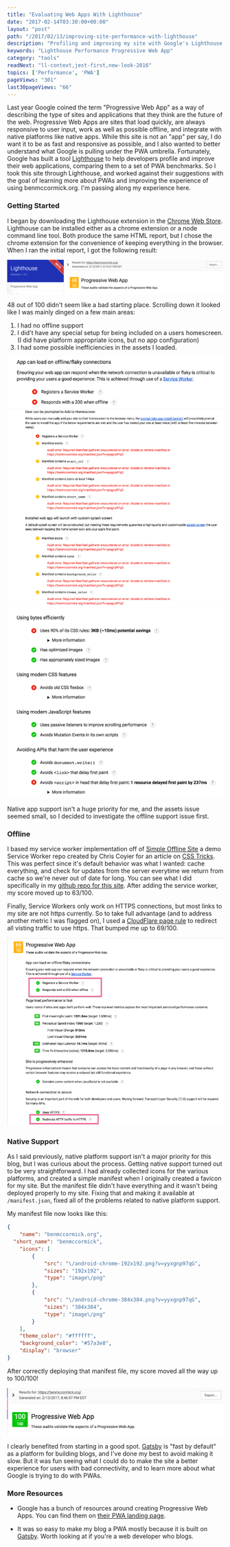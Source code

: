 ```yaml
---
title: "Evaluating Web Apps With Lighthouse"
date: "2017-02-14T03:30:00+00:00"
layout: "post"
path: "/2017/02/13/improving-site-performance-with-lighthouse"
description: "Profiling and improving my site with Google's Lighthouse tool"
keywords: "Lighthouse Performance Progressive Web App"
category: "tools"
readNext: "ll-context,jest-first,new-look-2016"
topics: ['Performance', 'PWA']
pageViews: "301"
last30pageViews: "66"
---
```


Last year Google coined the term "Progressive Web App" as a way of describing the type of sites and applications that they think are the future of the web.  Progressive Web Apps are sites that load quickly, are always responsive to user input, work as well as possible offline, and integrate with native platforms like native apps.  While this site is not an "app" per say, I do want it to be as fast and responsive as possible, and I also wanted to better understand what Google is pulling under the PWA umbrella.  Fortunately, Google has built a tool [Lighthouse](https://developers.google.com/web/tools/lighthouse/) to help developers profile and improve their web applications, comparing them to a set of PWA benchmarks.  So I took this site through Lighthouse, and worked against their suggestions with the goal of learning more about PWAs and improving the experience of using benmccormick.org.  I'm passing along my experience here.


### Getting Started

I began by downloading the Lighthouse extension in the [Chrome Web Store](https://chrome.google.com/webstore/detail/lighthouse/blipmdconlkpinefehnmjammfjpmpbjk).  Lighthouse can be installed either as a chrome extension or a node command line tool.  Both produce the same HTML report, but I chose the chrome extension for the convenience of keeping everything in the browser.  When I ran the initial report, I got the following result:

<img alt="first score: 48/100" src="first_report_summary.png" class="full-width bordered-img">

48 out of 100 didn't seem like a bad starting place.  Scrolling down it looked like I was mainly dinged on a few main areas:

1. I had no offline support
2. I did't have any special setup for being included on a users homescreen. (I did have platform appropriate icons, but no app configuration)
3. I had some possible inefficiencies in the assets I loaded.

<img alt="offline issues" src="first_report_offline.png" class="full-width bordered-img">

<img alt="native issues" src="first_report_native.png" class="full-width bordered-img">

<img alt="asset issues" src="first_report_assets.png" class="full-width bordered-img">

Native app support isn't a huge priority for me, and the assets issue seemed small, so I decided to investigate the offline support issue first.

### Offline

I based my service worker implementation off of [Simple Offline Site](https://github.com/chriscoyier/Simple-Offline-Site) a demo Service Worker repo created by Chris Coyier for an article on [CSS Tricks](https://css-tricks.com/serviceworker-for-offline/).  This was perfect since it's default behavior was what I wanted: cache everything, and check for updates from the server everytime we return from cache so we're never out of date for long.  You can see what I did specifically in my [github repo for this site](https://github.com/benmccormick/benmccormickorg/blob/master/pages/sw.es6). After adding the service worker, my score moved up to 63/100.  

Finally, Service Workers only work on HTTPS connections, but most links to my site are not https currently. So to take full advantage (and to address another metric I was flagged on), I used a [CloudFlare page rule](https://support.cloudflare.com/hc/en-us/articles/200170536-How-do-I-redirect-all-visitors-to-HTTPS-SSL-) to redirect all visting traffic to use https.  That bumped me up to 69/100.


<img alt="asset issues" src="second_report_offline.png" class="full-width bordered-img">

### Native Support

As I said previously, native platform support isn't a major priority for this blog, but I was curious about the process.  Getting native support turned out to be very straightforward.  I had already collected icons for the various platforms, and created a simple manifest when I originally created a favicon for my site.  But the manifest file didn't have everything and it wasn't being deployed properly to my site.  Fixing that and making it available at `/manifest.json`, fixed all of the problems related to native platform support.

My manifest file now looks like this:

```json
{
	"name": "benmccormick.org",
  "short_name": "benmccormick",
	"icons": [
		{
			"src": "\/android-chrome-192x192.png?v=yyxgnp97qG",
			"sizes": "192x192",
			"type": "image\/png"
		},
		{
			"src": "\/android-chrome-384x384.png?v=yyxgnp97qG",
			"sizes": "384x384",
			"type": "image\/png"
		}
	],
	"theme_color": "#ffffff",
	"background_color": "#57a3e8",
	"display": "browser"
}
```

After correctly deploying that manifest file, my score moved all the way up to 100/100!

<img alt="asset issues" src="third_report_native.png" class="full-width bordered-img">

I clearly benefited from starting in a good spot.  [Gatsby](https://github.com/gatsbyjs/gatsby) is "fast by default" as a platform for building blogs, and I've done my best to avoid making it slow.  But it was fun seeing what I could do to make the site a better experience for users with bad connectivity, and to learn more about what Google is trying to do with PWAs.  


### More Resources

- Google has a bunch of resources around creating Progressive Web Apps.  You can find them on [their PWA landing page](https://developers.google.com/web/progressive-web-apps/).

- It was so easy to make my blog a PWA mostly because it is built on [Gatsby](https://github.com/gatsbyjs/gatsby). Worth looking at if you're a web developer who blogs.
